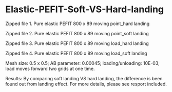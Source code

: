 # Elastic-PEFIT-Soft-VS-Hard-landing

Zipped file 1. Pure elastic PEFIT 800 x 89 moving point_hard landing

Zipped file 2. Pure elastic PEFIT 800 x 89 moving point_soft landing

Zipped file 3. Pure elastic PEFIT 800 x 89 moving load_hard landing

Zipped file 4. Pure elastic PEFIT 800 x 89 moving load_soft landing

Mesh size: 0.5 x 0.5; AB parameter: 0.00045; loading/unloading: 10E-03; load moves forward two grids at one time.

Results: By comparing soft landing VS hard landing, the difference is been found out from landing effect. For more details, please see resport included.

